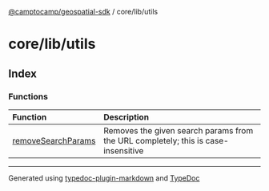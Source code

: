 [@camptocamp/geospatial-sdk](../../../index.md) / core/lib/utils

# core/lib/utils

## Index

### Functions

| Function | Description |
| :------ | :------ |
| [removeSearchParams](functions/removeSearchParams.md) | Removes the given search params from the URL completely; this is case-insensitive |

***

Generated using [typedoc-plugin-markdown](https://www.npmjs.com/package/typedoc-plugin-markdown) and [TypeDoc](https://typedoc.org/)
